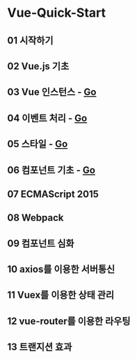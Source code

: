 # Vue-Quick-Start
## 01 시작하기

## 02 Vue.js 기초

## 03 Vue 인스턴스 - [Go](/03/)

## 04 이벤트 처리 - [Go](/04/)

## 05 스타일 - [Go](/05/)

## 06 컴포넌트 기초 - [Go](/06/)

## 07 ECMAScript 2015

## 08 Webpack

## 09 컴포넌트 심화

## 10 axios를 이용한 서버통신

## 11 Vuex를 이용한 상태 관리

## 12 vue-router를 이용한 라우팅

## 13 트랜지션 효과


